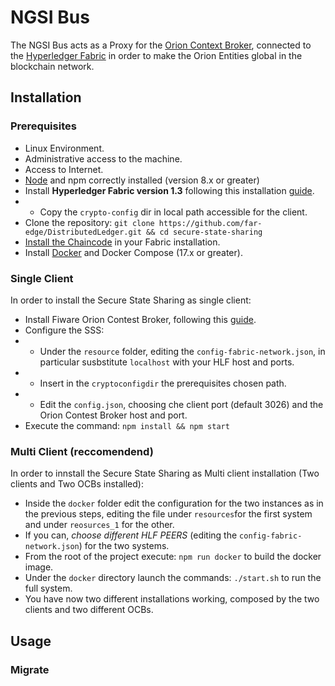 # NGSI Bus

The NGSI Bus acts as a Proxy for the [Orion Context Broker](https://fiware-orion.readthedocs.io/en/master/), connected to the [Hyperledger Fabric](https://hyperledger-fabric.readthedocs.io) in order to make the Orion Entities global in the blockchain network. 

## Installation
### Prerequisites
* Linux Environment.
* Administrative access to the machine.
* Access to Internet.
* [Node](https://nodejs.org/en/download/) and npm correctly installed (version 8.x or greater)
* Install **Hyperledger Fabric version 1.3** following this installation [guide](https://hyperledger-fabric.readthedocs.io/en/release-1.3/getting_started.html). 
* * Copy the `crypto-config` dir in local path accessible for the client.
* Clone the repository: `git clone https://github.com/far-edge/DistributedLedger.git && cd secure-state-sharing`
* [Install the Chaincode](https://github.com/far-edge/DistributedLedger/tree/develop/secure-state-sharing/chaincode) in your Fabric installation.
* Install [Docker](https://www.docker.com/get-started) and Docker Compose (17.x or greater).

### Single Client
In order to install the Secure State Sharing as single client:
* Install Fiware Orion Contest Broker, following this [guide](https://fiware-orion.readthedocs.io/en/master/admin/install/index.html).
* Configure the SSS:
* * Under the `resource` folder, editing the `config-fabric-network.json`, in particular susbstitute `localhost` with your HLF host and ports. 
* * Insert in the `cryptoconfigdir` the prerequisites chosen path.
* * Edit the `config.json`, choosing che client port (default 3026) and the Orion Contest Broker host and port.
* Execute the command: `npm install && npm start`

### Multi Client (reccomendend)
In order to innstall the Secure State Sharing as Multi client installation (Two clients and Two OCBs installed):
* Inside the `docker` folder edit the configuration for the two instances as in the previous steps, editing the file under `resources`for the first system and under `reosurces_1` for the other.
* If you can, *choose different HLF PEERS* (editing the `config-fabric-network.json`) for the two systems.
* From the root of the project execute: `npm run docker` to build the docker image.
* Under the `docker` directory launch the commands: `./start.sh` to run the full system.
* You have now two different installations working, composed by the two clients and two different OCBs.

## Usage
### Migrate
